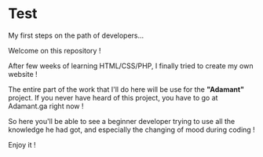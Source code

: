 # Test
My first steps on the path of developers...

Welcome on this repository !

After few weeks of learning HTML/CSS/PHP, I finally tried to create my own website !

The entire part of the work that I'll do here will be use for the <strong>"Adamant"</strong> project. 
If you never have heard of this project, you have to go at Adamant.ga right now !

So here you'll be able to see a beginner developer trying to use all the knowledge he had got, and especially the changing of mood during coding !



Enjoy it ! 